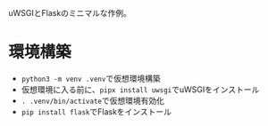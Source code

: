 uWSGIとFlaskのミニマルな作例。  
# 環境構築
- `python3 -m venv .venv`で仮想環境構築
- 仮想環境に入る前に、`pipx install uwsgi`でuWSGIをインストール
- `. .venv/bin/activate`で仮想環境有効化
- `pip install flask`でFlaskをインストール

